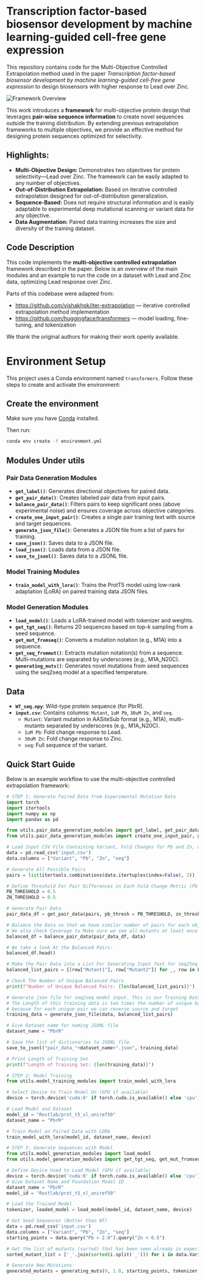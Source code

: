 # Transcription factor-based biosensor development by machine learning-guided cell-free gene expression  

This repository contains code for the Multi-Objective Controlled Extrapolation method used in the paper *Transcription factor-based biosensor development by machine learning-guided cell-free gene expression* to design biosensors with higher response to Lead over Zinc.

![Framework Overview](figures/MLWorkFlow.png)

This work introduces a **framework** for multi-objective protein design that leverages **pair-wise sequence information** to create novel sequences outside the training distribution. By extending previous extrapolation frameworks to multiple objectives, we provide an effective method for designing protein sequences optimized for selectivity.

## Highlights:
- **Multi-Objective Design:** Demonstrates two objectives for protein selectivity—Lead over Zinc. The framework can be easily adapted to any number of objectives.
- **Out-of-Distribution Extrapolation:** Based on iterative controlled extrapolation designed for out-of-distribution generalization.
- **Sequence-Based:** Does not require structural information and is easily adaptable to experimental deep mutational scanning or variant data for any objective.
- **Data Augmentation:** Paired data training increases the size and diversity of the training dataset.

## **Code Description**  
This code implements the **multi-objective controlled extrapolation** framework described in the paper. Below is an overview of the main modules and an example to run the code on a dataset with Lead and Zinc data, optimizing Lead response over Zinc.

Parts of this codebase were adapted from:

- https://github.com/vishakhpk/iter-extrapolation — iterative controlled extrapolation method implementation
- https://github.com/huggingface/transformers — model loading, fine-tuning, and tokenization

We thank the original authors for making their work openly available.


# Environment Setup

This project uses a Conda environment named `transformers`. Follow these steps to create and activate the environment:

## Create the environment

Make sure you have [Conda](https://docs.conda.io/en/latest/miniconda.html) installed.

Then run:

```bash
conda env create -f environment.yml
```

## Modules Under utils

### **Pair Data Generation Modules**  
- **`get_label()`**: Generates directional objectives for paired data.  
- **`get_pair_data()`**: Creates labeled pair data from input pairs.  
- **`balance_pair_data()`**: Filters pairs to keep significant ones (above experimental noise) and ensures coverage across objective categories.  
- **`create_one_input_pair()`**: Creates a single pair training text with source and target sequences.  
- **`generate_json_file()`**: Generates a JSON file from a list of pairs for training.  
- **`save_json()`**: Saves data to a JSON file.  
- **`load_json()`**: Loads data from a JSON file.  
- **`save_to_jsonl()`**: Saves data to a JSONL file.

### **Model Training Modules**  
- **`train_model_with_lora()`**: Trains the ProtT5 model using low-rank adaptation (LoRA) on paired training data JSON files.

### **Model Generation Modules**  
- **`load_model()`**: Loads a LoRA-trained model with tokenizer and weights.  
- **`get_tgt_seq()`**: Returns 20 sequences based on top-k sampling from a seed sequence.  
- **`get_mut_fromseq()`**: Converts a mutation notation (e.g., M1A) into a sequence.  
- **`get_seq_frommut()`**: Extracts mutation notation(s) from a sequence. Multi-mutations are separated by underscores (e.g., M1A_N20C).  
- **`generating_muts()`**: Generates novel mutations from seed sequences using the seq2seq model at a specified temperature.

## Data
- **`WT_seq.npy`**: Wild-type protein sequence (for PbrR).  
- **`input.csv`**: Contains columns: `Mutant`, `1uM Pb`, `30uM Zn`, and `seq`.  
  - `Mutant`: Variant mutation in AASiteSub format (e.g., M1A), multi-mutants separated by underscores (e.g., M1A_N20C).  
  - `1uM Pb`: Fold change response to Lead.  
  - `30uM Zn`: Fold change response to Zinc.  
  - `seq`: Full sequence of the variant.

## **Quick Start Guide**  
Below is an example workflow to use the multi-objective controlled extrapolation framework:
```python
# STEP 1: Generate Paired Data from Experimental Mutation Data
import torch
import itertools
import numpy as np
import pandas as pd

from utils.pair_data_generation_modules import get_label, get_pair_data, balance_pair_data
from utils.pair_data_generation_modules import create_one_input_pair, generate_json_file, save_json, load_json, save_to_jsonl

# Load Input CSV File Containing Variant, Fold Changes for Pb and Zn, and Variant Sequence
data = pd.read_csv('input.csv')
data.columns = ["Variant", "Pb", "Zn", "seq"]

# Generate All Possible Pairs 
pairs = list(itertools.combinations(data.itertuples(index=False), 2))

# Define Threshold For Pair Differences in Each Fold Change Metric (Pb and Zn)
PB_THRESHOLD = 0.5  
ZN_THRESHOLD = 0.5 

# Generate Pair Data
pair_data_df = get_pair_data(pairs, pb_thresh = PB_THRESHOLD, zn_thresh = ZN_THRESHOLD)

# Balance the Data so that we have similar number of pairs for each objective category 
# We also Check Coverage to Make sure we see all mutants at least once in the pair data
balanced_df = balance_pair_data(pair_data_df, data)

# We take a look At the Balanced Pairs:
balanced_df.head()

# Make the Pair Data into a List For Generating Input Text for Seq2Seq Model
balanced_list_pairs = {(row["Mutant1"], row["Mutant2"]) for _, row in balanced_df.iterrows()}

# Check The Number of Unique Balanced Pairs
print(f"Number of Unique Balanced Pairs: {len(balanced_list_pairs)}")

# Generate json file for seq2seq model input. This is our Training Data.
# The Length of this training data is two times the number of unique balanced pairs
# because for each unique pair we can reverse source and target 
training_data = generate_json_file(data, balanced_list_pairs)

# Give Dataset name for naming JSONL file
dataset_name = "PbrR"

# Save the list of dictionaries to JSONL file
save_to_jsonl("pair_data_"+dataset_name+".json", training_data)

# Print Length of Training Set 
print(f"Length of Training Set: {len(training_data)}")

# STEP 2: Model Training
from utils.model_training_modules import train_model_with_lora

# Select Device to Train Model On (GPU if available)
device = torch.device('cuda:0' if torch.cuda.is_available() else 'cpu')

# Load Model and Dataset
model_id = "Rostlab/prot_t5_xl_uniref50"
dataset_name = "PbrR"

# Train Model on Paired Data with LORA
train_model_with_lora(model_id, dataset_name, device)

# STEP 3: Generate Sequences with Model
from utils.model_generation_modules import load_model
from utils.model_generation_modules import get_tgt_seq, get_mut_fromseq, get_seq_frommut, generating_muts

# Define Device Used to Load Model (GPU if available)
device = torch.device('cuda:0' if torch.cuda.is_available() else 'cpu')
# Give Dataset Name and Foundation Model ID
dataset_name = "PbrR"
model_id = "Rostlab/prot_t5_xl_uniref50"

# Load the Trained Model
tokenizer, loaded_model = load_model(model_id, dataset_name, device)

# Get Seed Sequences (Better than WT)
data = pd.read_csv('input.csv')
data.columns = ["Variant", "Pb", "Zn", "seq"]
starting_points = data.query("Pb > 2.0").query("Zn < 0.5")

# Get the list of mutants (sorted) that has been seen already in experiments
sorted_mutant_list = ['_'.join(sorted(i.split('_'))) for i in data.Variant.tolist()]

# Generate New Mutations
generated_mutants = generating_muts(0, 1.0, starting_points, tokenizer, device, loaded_model, sorted_mutant_list)
```




